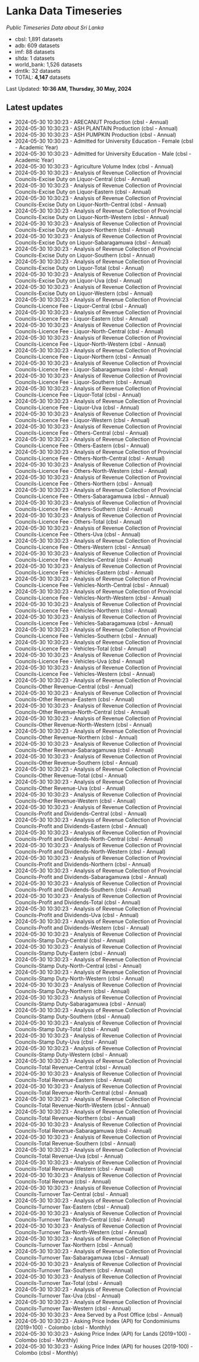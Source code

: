 # Lanka Data Timeseries
*Public Timeseries Data about Sri Lanka*

* cbsl: 1,891 datasets
* adb: 609 datasets
* imf: 88 datasets
* sltda: 1 datasets
* world_bank: 1,526 datasets
* dmtlk: 32 datasets
* TOTAL: **4,147** datasets

Last Updated: **10:36 AM, Thursday, 30 May, 2024**

## Latest updates

* 2024-05-30 10:30:23 - ARECANUT Production (cbsl - Annual)
* 2024-05-30 10:30:23 - ASH PLANTAIN Production (cbsl - Annual)
* 2024-05-30 10:30:23 - ASH PUMPKIN Production (cbsl - Annual)
* 2024-05-30 10:30:23 - Admitted for University Education - Female (cbsl - Academic Year)
* 2024-05-30 10:30:23 - Admitted for University Education - Male (cbsl - Academic Year)
* 2024-05-30 10:30:23 - Agriculture Volume Index (cbsl - Annual)
* 2024-05-30 10:30:23 - Analysis of Revenue Collection of Provincial Councils-Excise Duty on Liquor-Central (cbsl - Annual)
* 2024-05-30 10:30:23 - Analysis of Revenue Collection of Provincial Councils-Excise Duty on Liquor-Eastern (cbsl - Annual)
* 2024-05-30 10:30:23 - Analysis of Revenue Collection of Provincial Councils-Excise Duty on Liquor-North-Central (cbsl - Annual)
* 2024-05-30 10:30:23 - Analysis of Revenue Collection of Provincial Councils-Excise Duty on Liquor-North-Western (cbsl - Annual)
* 2024-05-30 10:30:23 - Analysis of Revenue Collection of Provincial Councils-Excise Duty on Liquor-Northern (cbsl - Annual)
* 2024-05-30 10:30:23 - Analysis of Revenue Collection of Provincial Councils-Excise Duty on Liquor-Sabaragamuwa (cbsl - Annual)
* 2024-05-30 10:30:23 - Analysis of Revenue Collection of Provincial Councils-Excise Duty on Liquor-Southern (cbsl - Annual)
* 2024-05-30 10:30:23 - Analysis of Revenue Collection of Provincial Councils-Excise Duty on Liquor-Total (cbsl - Annual)
* 2024-05-30 10:30:23 - Analysis of Revenue Collection of Provincial Councils-Excise Duty on Liquor-Uva (cbsl - Annual)
* 2024-05-30 10:30:23 - Analysis of Revenue Collection of Provincial Councils-Excise Duty on Liquor-Western (cbsl - Annual)
* 2024-05-30 10:30:23 - Analysis of Revenue Collection of Provincial Councils-Licence Fee - Liquor-Central (cbsl - Annual)
* 2024-05-30 10:30:23 - Analysis of Revenue Collection of Provincial Councils-Licence Fee - Liquor-Eastern (cbsl - Annual)
* 2024-05-30 10:30:23 - Analysis of Revenue Collection of Provincial Councils-Licence Fee - Liquor-North-Central (cbsl - Annual)
* 2024-05-30 10:30:23 - Analysis of Revenue Collection of Provincial Councils-Licence Fee - Liquor-North-Western (cbsl - Annual)
* 2024-05-30 10:30:23 - Analysis of Revenue Collection of Provincial Councils-Licence Fee - Liquor-Northern (cbsl - Annual)
* 2024-05-30 10:30:23 - Analysis of Revenue Collection of Provincial Councils-Licence Fee - Liquor-Sabaragamuwa (cbsl - Annual)
* 2024-05-30 10:30:23 - Analysis of Revenue Collection of Provincial Councils-Licence Fee - Liquor-Southern (cbsl - Annual)
* 2024-05-30 10:30:23 - Analysis of Revenue Collection of Provincial Councils-Licence Fee - Liquor-Total (cbsl - Annual)
* 2024-05-30 10:30:23 - Analysis of Revenue Collection of Provincial Councils-Licence Fee - Liquor-Uva (cbsl - Annual)
* 2024-05-30 10:30:23 - Analysis of Revenue Collection of Provincial Councils-Licence Fee - Liquor-Western (cbsl - Annual)
* 2024-05-30 10:30:23 - Analysis of Revenue Collection of Provincial Councils-Licence Fee - Others-Central (cbsl - Annual)
* 2024-05-30 10:30:23 - Analysis of Revenue Collection of Provincial Councils-Licence Fee - Others-Eastern (cbsl - Annual)
* 2024-05-30 10:30:23 - Analysis of Revenue Collection of Provincial Councils-Licence Fee - Others-North-Central (cbsl - Annual)
* 2024-05-30 10:30:23 - Analysis of Revenue Collection of Provincial Councils-Licence Fee - Others-North-Western (cbsl - Annual)
* 2024-05-30 10:30:23 - Analysis of Revenue Collection of Provincial Councils-Licence Fee - Others-Northern (cbsl - Annual)
* 2024-05-30 10:30:23 - Analysis of Revenue Collection of Provincial Councils-Licence Fee - Others-Sabaragamuwa (cbsl - Annual)
* 2024-05-30 10:30:23 - Analysis of Revenue Collection of Provincial Councils-Licence Fee - Others-Southern (cbsl - Annual)
* 2024-05-30 10:30:23 - Analysis of Revenue Collection of Provincial Councils-Licence Fee - Others-Total (cbsl - Annual)
* 2024-05-30 10:30:23 - Analysis of Revenue Collection of Provincial Councils-Licence Fee - Others-Uva (cbsl - Annual)
* 2024-05-30 10:30:23 - Analysis of Revenue Collection of Provincial Councils-Licence Fee - Others-Western (cbsl - Annual)
* 2024-05-30 10:30:23 - Analysis of Revenue Collection of Provincial Councils-Licence Fee - Vehicles-Central (cbsl - Annual)
* 2024-05-30 10:30:23 - Analysis of Revenue Collection of Provincial Councils-Licence Fee - Vehicles-Eastern (cbsl - Annual)
* 2024-05-30 10:30:23 - Analysis of Revenue Collection of Provincial Councils-Licence Fee - Vehicles-North-Central (cbsl - Annual)
* 2024-05-30 10:30:23 - Analysis of Revenue Collection of Provincial Councils-Licence Fee - Vehicles-North-Western (cbsl - Annual)
* 2024-05-30 10:30:23 - Analysis of Revenue Collection of Provincial Councils-Licence Fee - Vehicles-Northern (cbsl - Annual)
* 2024-05-30 10:30:23 - Analysis of Revenue Collection of Provincial Councils-Licence Fee - Vehicles-Sabaragamuwa (cbsl - Annual)
* 2024-05-30 10:30:23 - Analysis of Revenue Collection of Provincial Councils-Licence Fee - Vehicles-Southern (cbsl - Annual)
* 2024-05-30 10:30:23 - Analysis of Revenue Collection of Provincial Councils-Licence Fee - Vehicles-Total (cbsl - Annual)
* 2024-05-30 10:30:23 - Analysis of Revenue Collection of Provincial Councils-Licence Fee - Vehicles-Uva (cbsl - Annual)
* 2024-05-30 10:30:23 - Analysis of Revenue Collection of Provincial Councils-Licence Fee - Vehicles-Western (cbsl - Annual)
* 2024-05-30 10:30:23 - Analysis of Revenue Collection of Provincial Councils-Other Revenue-Central (cbsl - Annual)
* 2024-05-30 10:30:23 - Analysis of Revenue Collection of Provincial Councils-Other Revenue-Eastern (cbsl - Annual)
* 2024-05-30 10:30:23 - Analysis of Revenue Collection of Provincial Councils-Other Revenue-North-Central (cbsl - Annual)
* 2024-05-30 10:30:23 - Analysis of Revenue Collection of Provincial Councils-Other Revenue-North-Western (cbsl - Annual)
* 2024-05-30 10:30:23 - Analysis of Revenue Collection of Provincial Councils-Other Revenue-Northern (cbsl - Annual)
* 2024-05-30 10:30:23 - Analysis of Revenue Collection of Provincial Councils-Other Revenue-Sabaragamuwa (cbsl - Annual)
* 2024-05-30 10:30:23 - Analysis of Revenue Collection of Provincial Councils-Other Revenue-Southern (cbsl - Annual)
* 2024-05-30 10:30:23 - Analysis of Revenue Collection of Provincial Councils-Other Revenue-Total (cbsl - Annual)
* 2024-05-30 10:30:23 - Analysis of Revenue Collection of Provincial Councils-Other Revenue-Uva (cbsl - Annual)
* 2024-05-30 10:30:23 - Analysis of Revenue Collection of Provincial Councils-Other Revenue-Western (cbsl - Annual)
* 2024-05-30 10:30:23 - Analysis of Revenue Collection of Provincial Councils-Profit and Dividends-Central (cbsl - Annual)
* 2024-05-30 10:30:23 - Analysis of Revenue Collection of Provincial Councils-Profit and Dividends-Eastern (cbsl - Annual)
* 2024-05-30 10:30:23 - Analysis of Revenue Collection of Provincial Councils-Profit and Dividends-North-Central (cbsl - Annual)
* 2024-05-30 10:30:23 - Analysis of Revenue Collection of Provincial Councils-Profit and Dividends-North-Western (cbsl - Annual)
* 2024-05-30 10:30:23 - Analysis of Revenue Collection of Provincial Councils-Profit and Dividends-Northern (cbsl - Annual)
* 2024-05-30 10:30:23 - Analysis of Revenue Collection of Provincial Councils-Profit and Dividends-Sabaragamuwa (cbsl - Annual)
* 2024-05-30 10:30:23 - Analysis of Revenue Collection of Provincial Councils-Profit and Dividends-Southern (cbsl - Annual)
* 2024-05-30 10:30:23 - Analysis of Revenue Collection of Provincial Councils-Profit and Dividends-Total (cbsl - Annual)
* 2024-05-30 10:30:23 - Analysis of Revenue Collection of Provincial Councils-Profit and Dividends-Uva (cbsl - Annual)
* 2024-05-30 10:30:23 - Analysis of Revenue Collection of Provincial Councils-Profit and Dividends-Western (cbsl - Annual)
* 2024-05-30 10:30:23 - Analysis of Revenue Collection of Provincial Councils-Stamp Duty-Central (cbsl - Annual)
* 2024-05-30 10:30:23 - Analysis of Revenue Collection of Provincial Councils-Stamp Duty-Eastern (cbsl - Annual)
* 2024-05-30 10:30:23 - Analysis of Revenue Collection of Provincial Councils-Stamp Duty-North-Central (cbsl - Annual)
* 2024-05-30 10:30:23 - Analysis of Revenue Collection of Provincial Councils-Stamp Duty-North-Western (cbsl - Annual)
* 2024-05-30 10:30:23 - Analysis of Revenue Collection of Provincial Councils-Stamp Duty-Northern (cbsl - Annual)
* 2024-05-30 10:30:23 - Analysis of Revenue Collection of Provincial Councils-Stamp Duty-Sabaragamuwa (cbsl - Annual)
* 2024-05-30 10:30:23 - Analysis of Revenue Collection of Provincial Councils-Stamp Duty-Southern (cbsl - Annual)
* 2024-05-30 10:30:23 - Analysis of Revenue Collection of Provincial Councils-Stamp Duty-Total (cbsl - Annual)
* 2024-05-30 10:30:23 - Analysis of Revenue Collection of Provincial Councils-Stamp Duty-Uva (cbsl - Annual)
* 2024-05-30 10:30:23 - Analysis of Revenue Collection of Provincial Councils-Stamp Duty-Western (cbsl - Annual)
* 2024-05-30 10:30:23 - Analysis of Revenue Collection of Provincial Councils-Total Revenue-Central (cbsl - Annual)
* 2024-05-30 10:30:23 - Analysis of Revenue Collection of Provincial Councils-Total Revenue-Eastern (cbsl - Annual)
* 2024-05-30 10:30:23 - Analysis of Revenue Collection of Provincial Councils-Total Revenue-North-Central (cbsl - Annual)
* 2024-05-30 10:30:23 - Analysis of Revenue Collection of Provincial Councils-Total Revenue-North-Western (cbsl - Annual)
* 2024-05-30 10:30:23 - Analysis of Revenue Collection of Provincial Councils-Total Revenue-Northern (cbsl - Annual)
* 2024-05-30 10:30:23 - Analysis of Revenue Collection of Provincial Councils-Total Revenue-Sabaragamuwa (cbsl - Annual)
* 2024-05-30 10:30:23 - Analysis of Revenue Collection of Provincial Councils-Total Revenue-Southern (cbsl - Annual)
* 2024-05-30 10:30:23 - Analysis of Revenue Collection of Provincial Councils-Total Revenue-Uva (cbsl - Annual)
* 2024-05-30 10:30:23 - Analysis of Revenue Collection of Provincial Councils-Total Revenue-Western (cbsl - Annual)
* 2024-05-30 10:30:23 - Analysis of Revenue Collection of Provincial Councils-Total Revenue (cbsl - Annual)
* 2024-05-30 10:30:23 - Analysis of Revenue Collection of Provincial Councils-Turnover Tax-Central (cbsl - Annual)
* 2024-05-30 10:30:23 - Analysis of Revenue Collection of Provincial Councils-Turnover Tax-Eastern (cbsl - Annual)
* 2024-05-30 10:30:23 - Analysis of Revenue Collection of Provincial Councils-Turnover Tax-North-Central (cbsl - Annual)
* 2024-05-30 10:30:23 - Analysis of Revenue Collection of Provincial Councils-Turnover Tax-North-Western (cbsl - Annual)
* 2024-05-30 10:30:23 - Analysis of Revenue Collection of Provincial Councils-Turnover Tax-Northern (cbsl - Annual)
* 2024-05-30 10:30:23 - Analysis of Revenue Collection of Provincial Councils-Turnover Tax-Sabaragamuwa (cbsl - Annual)
* 2024-05-30 10:30:23 - Analysis of Revenue Collection of Provincial Councils-Turnover Tax-Southern (cbsl - Annual)
* 2024-05-30 10:30:23 - Analysis of Revenue Collection of Provincial Councils-Turnover Tax-Total (cbsl - Annual)
* 2024-05-30 10:30:23 - Analysis of Revenue Collection of Provincial Councils-Turnover Tax-Uva (cbsl - Annual)
* 2024-05-30 10:30:23 - Analysis of Revenue Collection of Provincial Councils-Turnover Tax-Western (cbsl - Annual)
* 2024-05-30 10:30:23 - Area Served by a Post Office (cbsl - Annual)
* 2024-05-30 10:30:23 - Asking Price Index (API) for Condominiums (2019=100) - Colombo (cbsl - Monthly)
* 2024-05-30 10:30:23 - Asking Price Index (API) for Lands (2019=100) - Colombo (cbsl - Monthly)
* 2024-05-30 10:30:23 - Asking Price Index (API) for houses (2019-100) - Colombo (cbsl - Monthly)
